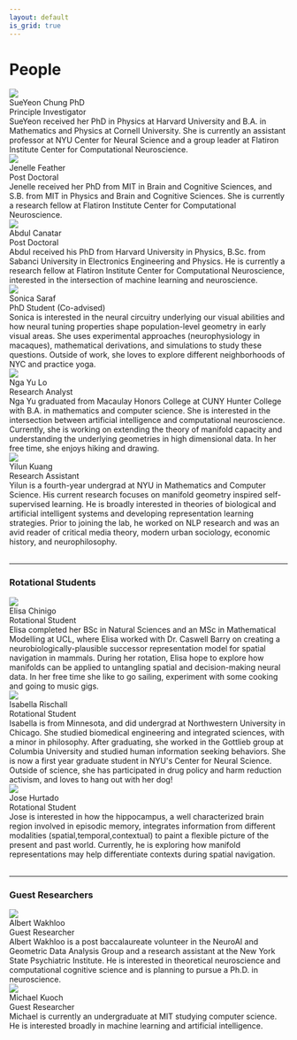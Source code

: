 ```yaml
---
layout: default
is_grid: true
---
```


# People

<div class="cards">
<div id="profile" class="card">
    <img id="profile-img" class="card-img" src="{{site.baseurl | prepend:site.url}}assets/img/sueyeon-chung.jpg"/>
    <div id="person" class="card-title"> <!----Title---> SueYeon Chung PhD</div> 
    <div id="person" class="card-subtitle"> <!----Title---> Principle Investigator </div> 
    <div id="person" class="card-body">SueYeon received her PhD in Physics at Harvard University and B.A. in Mathematics and Physics at Cornell University. She is currently an assistant professor at NYU Center for Neural Science and a group leader at Flatiron Institute Center for Computational Neuroscience.</div>
</div>

<div id="profile" class="card">
    <img id="profile-img" class="card-img" src="{{site.baseurl | prepend:site.url}}assets/img/jenelle-feather.jpg"/>
    <div id="person" class="card-title"> <!----Title---> Jenelle Feather</div>
    <div id="person" class="card-subtitle"> <!----Title---> Post Doctoral</div> 
    <div id="person" class="card-body"> <!--Description--> Jenelle received her PhD from MIT in Brain and Cognitive Sciences, and S.B. from MIT in Physics and Brain and Cognitive Sciences. She is currently a research fellow at Flatiron Institute Center for Computational Neuroscience.</div>
</div>

<div id="profile" class="card">
    <img id="profile-img" class="card-img" src="{{site.baseurl | prepend:site.url}}assets/img/abdul-headshot.png"/>
    <div id="person" class="card-title"> <!----Title---> Abdul Canatar</div>
    <div id="person" class="card-subtitle"> <!----Title---> Post Doctoral</div> 
    <div id="person" class="card-body"> <!--Description--> Abdul received his PhD from Harvard University in Physics, B.Sc. from Sabanci University in Electronics Engineering and Physics. He is currently a research fellow at Flatiron Institute Center for Computational Neuroscience, interested in the intersection of machine learning and neuroscience. </div>
</div>

<div id="profile" class="card">
    <img id="profile-img" class="card-img" src="{{site.baseurl | prepend:site.url}}assets/img/sonica-saraf.jpg"/>
    <div id="person" class="card-title"> <!----Title---> Sonica Saraf</div>
    <div id="person" class="card-subtitle"> <!----Title---> PhD Student (Co-advised)</div> 
    <div id="person" class="card-body"> <!--Description--> Sonica is interested in the neural circuitry underlying our visual abilities and how neural tuning properties shape population-level geometry in early visual areas.  She uses experimental approaches (neurophysiology in macaques), mathematical derivations, and simulations to study these questions. Outside of work, she loves to explore different neighborhoods of NYC and practice yoga.</div>
</div>

<div id="profile" class="card">
    <img id="profile-img" class="card-img" src="{{site.baseurl | prepend:site.url}}assets/img/ngayu.jpg"/>
    <div id="person" class="card-title"> <!----Title---> Nga Yu Lo</div>
    <div id="person" class="card-subtitle"> <!----Title---> Research Analyst</div> 
    <div id="person" class="card-body">Nga Yu graduated from Macaulay Honors College at CUNY Hunter College with B.A. in mathematics and computer science. She is interested in the intersection between artificial intelligence and computational neuroscience. Currently, she is working on extending the theory of manifold capacity and understanding the underlying geometries in high dimensional data. In her free time, she enjoys hiking and drawing.</div>
</div>

<div id="profile" class="card">
    <img id="profile-img" class="card-img" src="{{site.baseurl | prepend:site.url}}assets/img/yilun-kuang.jpg"/>
    <div id="person" class="card-title"> <!----Title---> Yilun Kuang</div>
    <div id="person" class="card-subtitle"> <!----Title---> Research Assistant</div> 
    <div id="person" class="card-body"> <!--Description-->Yilun is a fourth-year undergrad at NYU in Mathematics and Computer Science. His current research focuses on manifold geometry inspired self-supervised learning. He is broadly interested in theories of biological and artificial intelligent systems and developing representation learning strategies. Prior to joining the lab, he worked on NLP research and was an avid reader of critical media theory, modern urban sociology, economic history, and neurophilosophy. </div>
</div>
</div>

<br>
<hr>
<h3>Rotational Students</h3>
<div class="cards"> 
<div id="profile" class="card">
    <img id="profile-img" class="card-img" src="{{site.baseurl | prepend:site.url}}assets/img/elisa-chinigo.jpg"/>
    <div id="person" class="card-title"> <!----Title---> Elisa Chinigo</div>
    <div id="person" class="card-subtitle"> <!----Title---> Rotational Student</div> 
    <div id="person" class="card-body"> <!--Description--> Elisa completed her BSc in Natural Sciences and an MSc in Mathematical Modelling at UCL, where Elisa worked with Dr. Caswell Barry on creating a neurobiologically-plausible successor representation model for spatial navigation in mammals. During her rotation, Elisa hope to explore how manifolds can be applied to untangling spatial and decision-making neural data. In her free time she like to go sailing, experiment with some cooking and going to music gigs.</div>
</div>

<div id="profile" class="card">
    <img id="profile-img" class="card-img" src="{{site.baseurl | prepend:site.url}}assets/img/isabella-rischall.jpg"/>
    <div id="person" class="card-title"> <!----Title---> Isabella Rischall</div>
    <div id="person" class="card-subtitle"> <!----Title---> Rotational Student </div> 
    <div id="person" class="card-body"> <!--Description--> Isabella is from Minnesota, and did undergrad at Northwestern University in Chicago. She studied biomedical engineering and integrated sciences, with a minor in philosophy. After graduating, she worked in the Gottlieb group at Columbia University and studied human information seeking behaviors. She is now a first year graduate student in NYU's Center for Neural Science. Outside of science, she has participated in drug policy and harm reduction activism, and loves to hang out with her dog!</div>
</div>

<div id="profile" class="card">
    <img id="profile-img" class="card-img" src="{{site.baseurl | prepend:site.url}}assets/img/Jose Rafael Hurtado.jpg"/>
    <div id="person" class="card-title"> <!----Title---> Jose Hurtado </div>
    <div id="person" class="card-subtitle"> <!----Title---> Rotational Student </div> 
    <div id="person" class="card-body"> <!--Description--> Jose is interested in how the hippocampus, a well characterized brain region involved in episodic memory, integrates information from different modalities (spatial,temporal,contextual) to paint a flexible picture of the present and past world. Currently, he is exploring how manifold representations may help differentiate contexts during spatial navigation.</div>
</div>

</div>

<br>
<hr>
<h3>Guest Researchers</h3>
<div class="cards"> 
<div id="profile" class="card">
    <img id="profile-img" class="card-img" src="{{site.baseurl | prepend:site.url}}assets/img/albert-wakhloo.jpg"/>
    <div id="person" class="card-title"> <!----Title---> Albert Wakhloo</div>
    <div id="person" class="card-subtitle"> <!----Title---> Guest Researcher</div> 
    <div id="person" class="card-body"> <!--Description--> Albert Wakhloo is a post baccalaureate volunteer in the NeuroAI and Geometric Data Analysis Group and a research assistant at the New York State Psychiatric Institute. He is interested in theoretical neuroscience and computational cognitive science and is planning to pursue a Ph.D. in neuroscience. </div>
</div>

<div id="profile" class="card">
    <img id="profile-img" class="card-img" src="{{site.baseurl | prepend:site.url}}assets/img/michael-kuoch.jpg"/>
    <div id="person" class="card-title"> <!----Title---> Michael Kuoch</div>
    <div id="person" class="card-subtitle"> <!----Title---> Guest Researcher</div> 
    <div id="person" class="card-body"> <!--Description--> Michael is currently an undergraduate at MIT studying computer science.  He is interested broadly in machine learning and artificial intelligence. </div>
</div>

</div>